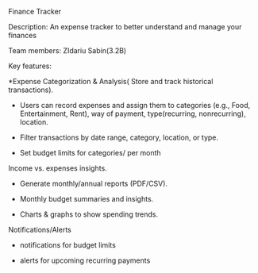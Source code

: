 Finance Tracker 

 

Description: An expense tracker to better understand and manage your finances 

Team members: ZIdariu Sabin(3.2B) 

Key features: 
 

*Expense Categorization & Analysis( Store and track historical transactions). 

  - Users can record expenses and assign them to categories (e.g., Food, Entertainment, Rent), way of payment, type(recurring, nonrecurring), location. 

  - Filter transactions by date range, category, location, or type. 

  - Set budget limits for categories/ per month 

Income vs. expenses insights. 

   - Generate monthly/annual reports (PDF/CSV). 

   - Monthly budget summaries and insights. 

   - Charts & graphs to show spending trends. 

Notifications/Alerts 

   - notifications for budget limits  

   - alerts for upcoming recurring payments 

 

 

 
